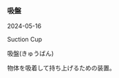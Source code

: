 <article id="吸盤">

### 吸盤

<p class="st_update_header">2024-05-16</p>
<p class="st_name_header_en">Suction Cup</p>
<p class="st_name_header_jp">吸盤(きゅうばん)</p>
<div class="article_explanation">物体を吸着して持ち上げるための装置。</div>
</article>
